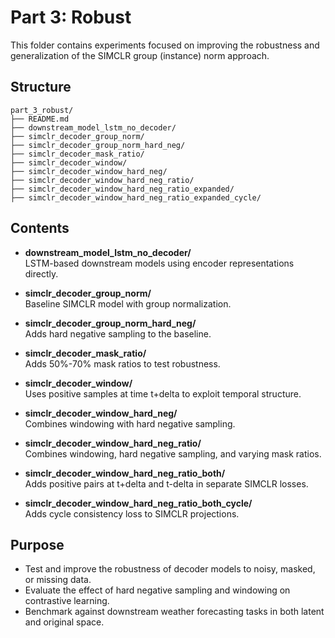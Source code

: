 # Part 3: Robust

This folder contains experiments focused on improving the robustness and generalization of the SIMCLR group (instance) norm approach.

## Structure

```
part_3_robust/
├── README.md
├── downstream_model_lstm_no_decoder/
├── simclr_decoder_group_norm/
├── simclr_decoder_group_norm_hard_neg/
├── simclr_decoder_mask_ratio/
├── simclr_decoder_window/
├── simclr_decoder_window_hard_neg/
├── simclr_decoder_window_hard_neg_ratio/
├── simclr_decoder_window_hard_neg_ratio_expanded/
├── simclr_decoder_window_hard_neg_ratio_expanded_cycle/
```

## Contents

- **downstream_model_lstm_no_decoder/**  
  LSTM-based downstream models using encoder representations directly.

- **simclr_decoder_group_norm/**  
  Baseline SIMCLR model with group normalization.

- **simclr_decoder_group_norm_hard_neg/**  
  Adds hard negative sampling to the baseline.

- **simclr_decoder_mask_ratio/**  
  Adds 50%-70% mask ratios to test robustness.

- **simclr_decoder_window/**  
  Uses positive samples at time t+delta to exploit temporal structure.

- **simclr_decoder_window_hard_neg/**  
  Combines windowing with hard negative sampling.

- **simclr_decoder_window_hard_neg_ratio/**  
  Combines windowing, hard negative sampling, and varying mask ratios.

- **simclr_decoder_window_hard_neg_ratio_both/**  
  Adds positive pairs at t+delta and t-delta in separate SIMCLR losses.

- **simclr_decoder_window_hard_neg_ratio_both_cycle/**  
  Adds cycle consistency loss to SIMCLR projections.


## Purpose

- Test and improve the robustness of decoder models to noisy, masked, or missing data.
- Evaluate the effect of hard negative sampling and windowing on contrastive learning.
- Benchmark against downstream weather forecasting tasks in both latent and original space.